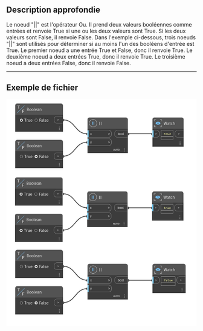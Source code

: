 ## Description approfondie
Le noeud "||" est l'opérateur Ou. Il prend deux valeurs booléennes comme entrées et renvoie True si une ou les deux valeurs sont True. Si les deux valeurs sont False, il renvoie False. Dans l'exemple ci-dessous, trois noeuds "||" sont utilisés pour déterminer si au moins l'un des booléens d'entrée est True. Le premier noeud a une entrée True et False, donc il renvoie True. Le deuxième noeud a deux entrées True, donc il renvoie True. Le troisième noeud a deux entrées False, donc il renvoie False.
___
## Exemple de fichier

![||](./KZOSID2TIPTCLLSXTJGULJ3Q6HYCYY3IWXWU2BW2J67G6R6CRBTA_img.jpg)
